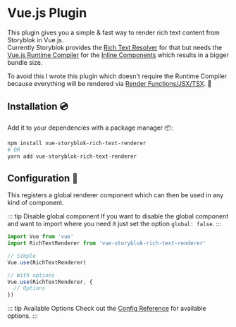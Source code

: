 # Vue.js Plugin

This plugin gives you a simple & fast way to render rich text content from Storyblok in Vue.js.<br>
Currently Storyblok provides the [Rich Text Resolver](https://www.storyblok.com/docs/richtext-field#vue-js) for that but needs the [Vue.js Runtime Compiler](https://vuejs.org/v2/guide/installation.html#Runtime-Compiler-vs-Runtime-only) for the [Inline Components](https://www.storyblok.com/docs/richtext-field#javascript-sdk) which results in a bigger bundle size. 

To avoid this I wrote this plugin which doesn't require the Runtime Compiler because everything will be rendered via [Render Functions/JSX/TSX](https://vuejs.org/v2/guide/render-function.html). :star2:

## Installation :cd:

Add it to your dependencies with a package manager :package::

``` bash
npm install vue-storyblok-rich-text-renderer
# OR
yarn add vue-storyblok-rich-text-renderer
```

## Configuration :wrench:

This registers a global renderer component which can then be used in any kind of component.

::: tip Disable global component
If you want to disable the global component and want to import where you need it just set the option `global: false`.
:::

``` js
import Vue from 'vue'
import RichTextRenderer from 'vue-storyblok-rich-text-renderer'

// Simple
Vue.use(RichTextRenderer)

// With options
Vue.use(RichTextRenderer, {
  // Options
})
```

::: tip Available Options
Check out the [Config Reference](/vue-plugin/config/) for available options.
:::
